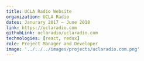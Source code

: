 ```yaml
---
title: UCLA Radio Website
organization: UCLA Radio
dates: Janurary 2017 – June 2018
link: https://uclaradio.com
githubLink: uclaradio/uclaradio.com
technologies: [react, redux]
role: Project Manager and Developer
image: '../../../images/projects/uclaradio.com.png'
---
```

